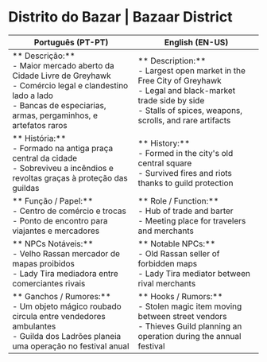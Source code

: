 # Distrito do Bazar | Bazaar District

| **Português (PT-PT)**                                                                                                                                                                      | **English (EN-US)**                                                                                                                                                                     |
| ------------------------------------------------------------------------------------------------------------------------------------------------------------------------------------------ | --------------------------------------------------------------------------------------------------------------------------------------------------------------------------------------- |
| ** Descrição:**<br> - Maior mercado aberto da Cidade Livre de Greyhawk<br> - Comércio legal e clandestino lado a lado<br> - Bancas de especiarias, armas, pergaminhos, e artefatos raros | ** Description:**<br> - Largest open market in the Free City of Greyhawk<br> - Legal and black-market trade side by side<br> - Stalls of spices, weapons, scrolls, and rare artifacts |
| ** História:**<br> - Formado na antiga praça central da cidade<br> - Sobreviveu a incêndios e revoltas graças à proteção das guildas                                                     | ** History:**<br> - Formed in the city's old central square<br> - Survived fires and riots thanks to guild protection                                                                 |
| ** Função / Papel:**<br> - Centro de comércio e trocas<br> - Ponto de encontro para viajantes e mercadores                                                                               | ** Role / Function:**<br> - Hub of trade and barter<br> - Meeting place for travelers and merchants                                                                                   |
| ** NPCs Notáveis:**<br> - Velho Rassan  mercador de mapas proibidos<br> - Lady Tira  mediadora entre comerciantes rivais                                                           | ** Notable NPCs:**<br> - Old Rassan  seller of forbidden maps<br> - Lady Tira  mediator between rival merchants                                                                 |
| ** Ganchos / Rumores:**<br> - Um objeto mágico roubado circula entre vendedores ambulantes<br> - Guilda dos Ladrões planeia uma operação no festival anual                               | ** Hooks / Rumors:**<br> - Stolen magic item moving between street vendors<br> - Thieves Guild planning an operation during the annual festival                                      |






